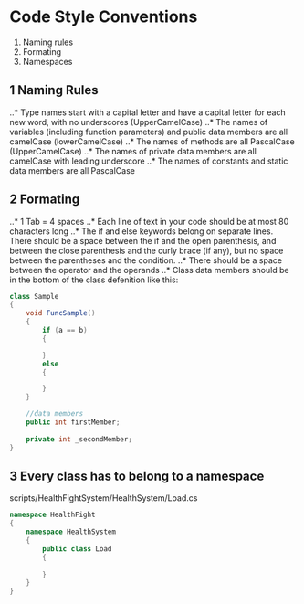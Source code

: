 # Code Style Conventions
1. Naming rules
2. Formating
3. Namespaces

## 1 Naming Rules

..* Type names start with a capital letter and have a capital letter for each new word, with no underscores (UpperCamelCase)
..* The names of variables (including function parameters) and public data members are all camelCase (lowerCamelCase)
..* The names of methods are all PascalCase (UpperCamelCase)
..* The names of private data members are all camelCase with leading underscore
..* The names of constants and static data members are all PascalCase

## 2 Formating

..* 1 Tab = 4 spaces
..* Each line of text in your code should be at most 80 characters long
..* The if and else keywords belong on separate lines. There should be a space between the if and the open parenthesis, and between the close parenthesis and the curly brace (if any), but no space between the parentheses and the condition.
..* There should be a space between the operator and the operands
..* Class data members should be in the bottom of the class defenition like this:
```C#
class Sample
{
    void FuncSample()
    {
        if (a == b)
        {

        }
        else 
        {

        }
    }

    //data members
    public int firstMember;
    
    private int _secondMember;
}
```
## 3 Every class has to belong to a namespace
scripts/HealthFightSystem/HealthSystem/Load.cs
```C#
namespace HealthFight
{
    namespace HealthSystem
    {
        public class Load
        {
            
        }
    }
}
```